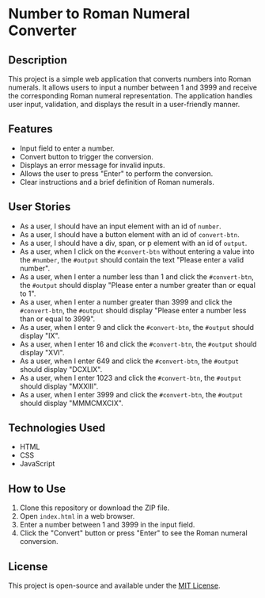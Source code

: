 # Number to Roman Numeral Converter

## Description

This project is a simple web application that converts numbers into Roman numerals. It allows users to input a number between 1 and 3999 and receive the corresponding Roman numeral representation. The application handles user input, validation, and displays the result in a user-friendly manner.

## Features

- Input field to enter a number.
- Convert button to trigger the conversion.
- Displays an error message for invalid inputs.
- Allows the user to press "Enter" to perform the conversion.
- Clear instructions and a brief definition of Roman numerals.

## User Stories

- As a user, I should have an input element with an id of `number`.
- As a user, I should have a button element with an id of `convert-btn`.
- As a user, I should have a div, span, or p element with an id of `output`.
- As a user, when I click on the `#convert-btn` without entering a value into the `#number`, the `#output` should contain the text "Please enter a valid number".
- As a user, when I enter a number less than 1 and click the `#convert-btn`, the `#output` should display "Please enter a number greater than or equal to 1".
- As a user, when I enter a number greater than 3999 and click the `#convert-btn`, the `#output` should display "Please enter a number less than or equal to 3999".
- As a user, when I enter 9 and click the `#convert-btn`, the `#output` should display "IX".
- As a user, when I enter 16 and click the `#convert-btn`, the `#output` should display "XVI".
- As a user, when I enter 649 and click the `#convert-btn`, the `#output` should display "DCXLIX".
- As a user, when I enter 1023 and click the `#convert-btn`, the `#output` should display "MXXIII".
- As a user, when I enter 3999 and click the `#convert-btn`, the `#output` should display "MMMCMXCIX".

## Technologies Used

- HTML
- CSS
- JavaScript

## How to Use

1. Clone this repository or download the ZIP file.
2. Open `index.html` in a web browser.
3. Enter a number between 1 and 3999 in the input field.
4. Click the "Convert" button or press "Enter" to see the Roman numeral conversion.

## License

This project is open-source and available under the [MIT License](LICENSE).
